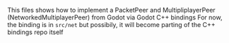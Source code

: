 This files shows how to implement a PacketPeer and MultipliplayerPeer (NetworkedMultiplayerPeer) from Godot via Godot C++ bindings
For now, the binding is in `src/net` but possibily, it will become parting of the C++ bindings repo itself
